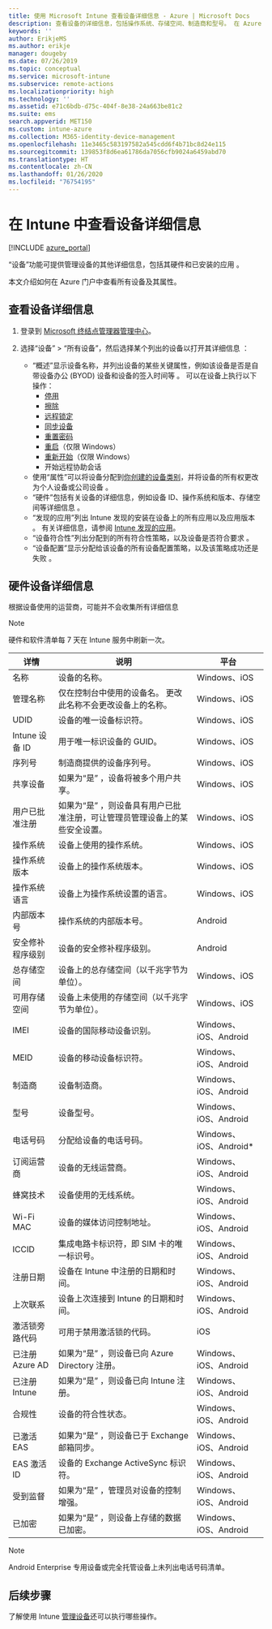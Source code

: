 ```yaml
---
title: 使用 Microsoft Intune 查看设备详细信息 - Azure | Microsoft Docs
description: 查看设备的详细信息，包括操作系统、存储空间、制造商和型号。 在 Azure 的 Microsoft Intune 中获取已安装应用的列表、检查符合性策略和设置 TeamViewer。 类似于查看管理设备的清单。
keywords: ''
author: ErikjeMS
ms.author: erikje
manager: dougeby
ms.date: 07/26/2019
ms.topic: conceptual
ms.service: microsoft-intune
ms.subservice: remote-actions
ms.localizationpriority: high
ms.technology: ''
ms.assetid: e71c6bdb-d75c-404f-8e38-24a663be81c2
ms.suite: ems
search.appverid: MET150
ms.custom: intune-azure
ms.collection: M365-identity-device-management
ms.openlocfilehash: 11e3465c583197582a545cdd6f4b71bc8d24e115
ms.sourcegitcommit: 139853f8d6ea61786da7056cfb9024a6459abd70
ms.translationtype: HT
ms.contentlocale: zh-CN
ms.lasthandoff: 01/26/2020
ms.locfileid: "76754195"
---
```

# <a name="see-device-details-in-intune"></a>在 Intune 中查看设备详细信息

[!INCLUDE [azure_portal](../includes/azure_portal.md)]

“设备”功能可提供管理设备的其他详细信息，包括其硬件和已安装的应用  。

本文介绍如何在 Azure 门户中查看所有设备及其属性。

## <a name="view-the-device-details"></a>查看设备详细信息

1. 登录到 [Microsoft 终结点管理器管理中心](https://go.microsoft.com/fwlink/?linkid=2109431)。
3. 选择“设备” > “所有设备”，然后选择某个列出的设备以打开其详细信息   ：

   - “概述”显示设备名称，并列出设备的某些关键属性，例如该设备是否是自带设备办公 (BYOD) 设备和设备的签入时间等  。 可以在设备上执行以下操作：
      - [停用](devices-wipe.md#retire)
      - [擦除](devices-wipe.md#wipe)
      - [远程锁定](device-remote-lock.md)
      - [同步设备](device-sync.md)
      - [重置密码](device-passcode-reset.md)
      - [重启](device-restart.md)（仅限 Windows）
      - [重新开始](device-fresh-start.md)（仅限 Windows）
      - 开始远程协助会话
   - 使用“属性”可以将设备分配到[你创建的设备类别](../enrollment/device-group-mapping.md)，并将设备的所有权更改为个人设备或公司设备  。
   - “硬件”包括有关设备的详细信息，例如设备 ID、操作系统和版本、存储空间等详细信息  。
   - “发现的应用”列出 Intune 发现的安装在设备上的所有应用以及应用版本  。 有关详细信息，请参阅 [Intune 发现的应用](../apps/app-discovered-apps.md)。
   - “设备符合性”列出分配到的所有符合性策略，以及设备是否符合要求  。
   - “设备配置”显示分配给该设备的所有设备配置策略，以及该策略成功还是失败  。

## <a name="hardware-device-details"></a>硬件设备详细信息
根据设备使用的运营商，可能并不会收集所有详细信息

> [!Note]  
> 硬件和软件清单每 7 天在 Intune 服务中刷新一次。

|详情|说明|平台| 
|--------------|----------------------|----|  
|名称|设备的名称。|Windows、iOS|
|管理名称|仅在控制台中使用的设备名。 更改此名称不会更改设备上的名称。|Windows、iOS|
|UDID|设备的唯一设备标识符。|Windows、iOS|
|Intune 设备 ID|用于唯一标识设备的 GUID。|Windows、iOS|
|序列号|制造商提供的设备序列号。|Windows、iOS|
|共享设备|如果为“是”  ，设备将被多个用户共享。|Windows、iOS|
|用户已批准注册|如果为“是”  ，则设备具有用户已批准注册，可让管理员管理设备上的某些安全设置。|Windows、iOS|
|操作系统|设备上使用的操作系统。|Windows、iOS|
|操作系统版本|设备上的操作系统版本。|Windows、iOS|
|操作系统语言|设备上为操作系统设置的语言。|Windows、iOS|
|内部版本号|操作系统的内部版本号。|Android|
|安全修补程序级别|设备的安全修补程序级别。|Android|
|总存储空间|设备上的总存储空间（以千兆字节为单位）。|Windows、iOS|
|可用存储空间|设备上未使用的存储空间（以千兆字节为单位）。|Windows、iOS|
|IMEI|设备的国际移动设备识别。|Windows、iOS、Android|
|MEID|设备的移动设备标识符。|Windows、iOS、Android|
|制造商|设备制造商。|Windows、iOS、Android|
|型号|设备型号。|Windows、iOS、Android|
|电话号码|分配给设备的电话号码。|Windows、iOS、Android*|
|订阅运营商|设备的无线运营商。|Windows、iOS、Android|
|蜂窝技术|设备使用的无线系统。|Windows、iOS、Android|
|Wi-Fi MAC|设备的媒体访问控制地址。|Windows、iOS、Android|
|ICCID|集成电路卡标识符，即 SIM 卡的唯一标识号。|Windows、iOS、Android|
|注册日期|设备在 Intune 中注册的日期和时间。|Windows、iOS、Android|
|上次联系|设备上次连接到 Intune 的日期和时间。|Windows、iOS、Android|
|激活锁旁路代码|可用于禁用激活锁的代码。|iOS|
|已注册 Azure AD|如果为“是”  ，则设备已向 Azure Directory 注册。|Windows、iOS、Android|
|已注册 Intune|如果为“是”  ，则设备已向 Intune 注册。|Windows、iOS、Android|
|合规性|设备的符合性状态。|Windows、iOS、Android|
|已激活 EAS|如果为“是”  ，则设备已于 Exchange 邮箱同步。|Windows、iOS、Android|
|EAS 激活 ID|设备的 Exchange ActiveSync 标识符。|Windows、iOS、Android|
|受到监督|如果为“是”  ，管理员对设备的控制增强。|Windows、iOS、Android|
|已加密|如果为“是”  ，则设备上存储的数据已加密。|Windows、iOS、Android|

> [!Note]  
> Android Enterprise 专用设备或完全托管设备上未列出电话号码清单。

## <a name="next-steps"></a>后续步骤
了解使用 Intune [管理设备](device-management.md)还可以执行哪些操作。
